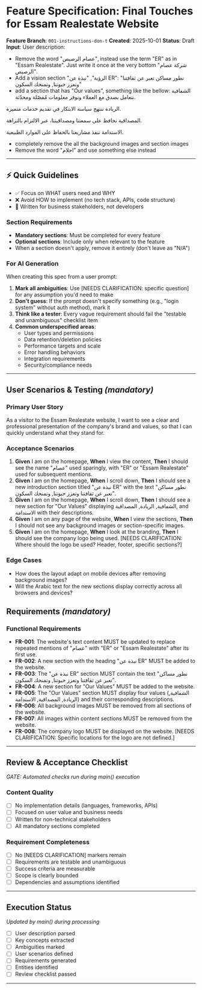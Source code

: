 # Feature Specification: Final Touches for Essam Realestate Website

**Feature Branch**: `001-instructions-don-t`
**Created**: 2025-10-01
**Status**: Draft
**Input**: User description:

- Remove the word "عصام الرصيص", instead use the term "ER" as in "Essam Realestate". Just write it once at the very bottom "شركة عصام الرصيص".
- Add a vision section "الرؤية", "نبذة عن ER": "نطور مساكن تعبر عن ثقافتنا وتعزز حيوتنا, وتمنحك السكون"
- add a section that has "Our values", something like the bellow:
الشفافية
نتعامل بصدق مع العملاء ونوفر معلومات مُفصّلة ومحدّثة.

الريادة
ننتهج سياسة الابتكار في تقديم خدمات متميزة.

المصداقية
نحافظ على سمعتنا ومصداقيتنا، عبر الالتزام بالنزاهة.

الاستدامة
ننفذ مشاريعنا بالحفاظ على الموارد الطبيعية.

- completely remove the all the background images and section images
- Remove the word "احلام" and use something else instead


---

## ⚡ Quick Guidelines
- ✅ Focus on WHAT users need and WHY
- ❌ Avoid HOW to implement (no tech stack, APIs, code structure)
- 👥 Written for business stakeholders, not developers

### Section Requirements
- **Mandatory sections**: Must be completed for every feature
- **Optional sections**: Include only when relevant to the feature
- When a section doesn't apply, remove it entirely (don't leave as "N/A")

### For AI Generation
When creating this spec from a user prompt:
1. **Mark all ambiguities**: Use [NEEDS CLARIFICATION: specific question] for any assumption you'd need to make
2. **Don't guess**: If the prompt doesn't specify something (e.g., "login system" without auth method), mark it
3. **Think like a tester**: Every vague requirement should fail the "testable and unambiguous" checklist item
4. **Common underspecified areas**:
   - User types and permissions
   - Data retention/deletion policies
   - Performance targets and scale
   - Error handling behaviors
   - Integration requirements
   - Security/compliance needs

---

## User Scenarios & Testing *(mandatory)*

### Primary User Story
As a visitor to the Essam Realestate website, I want to see a clear and professional presentation of the company's brand and values, so that I can quickly understand what they stand for.

### Acceptance Scenarios
1. **Given** I am on the homepage, **When** I view the content, **Then** I should see the name "عصام" used sparingly, with "ER" or "Essam Realestate" used for subsequent mentions.
2. **Given** I am on the homepage, **When** I scroll down, **Then** I should see a new introduction section titled "نبذة عن ER" with the text "نطور مساكن تعبر عن ثقافتنا وتعزز حيوتنا, وتمنحك السكون".
3. **Given** I am on the homepage, **When** I scroll down, **Then** I should see a new section for "Our Values" displaying الشفافية, الريادة, المصداقية, and الاستدامة with their descriptions.
4. **Given** I am on any page of the website, **When** I view the sections, **Then** I should not see any background images or section-specific images.
5. **Given** I am on the homepage, **When** I look at the branding, **Then** I should see the company logo being used. [NEEDS CLARIFICATION: Where should the logo be used? Header, footer, specific sections?]

### Edge Cases
- How does the layout adapt on mobile devices after removing background images?
- Will the Arabic text for the new sections display correctly across all browsers and devices?

## Requirements *(mandatory)*

### Functional Requirements
- **FR-001**: The website's text content MUST be updated to replace repeated mentions of "عصام" with "ER" or "Essam Realestate" after its first use.
- **FR-002**: A new section with the heading "نبذة عن ER" MUST be added to the website.
- **FR-003**: The "نبذة عن ER" section MUST contain the text "نطور مساكن تعبر عن ثقافتنا وتعزز حيوتنا, وتمنحك السكون".
- **FR-004**: A new section for "Our Values" MUST be added to the website.
- **FR-005**: The "Our Values" section MUST display four values (الشفافية, الريادة, المصداقية, الاستدامة) and their corresponding descriptions.
- **FR-006**: All background images MUST be removed from all sections of the website.
- **FR-007**: All images within content sections MUST be removed from the website.
- **FR-008**: The company logo MUST be displayed on the website. [NEEDS CLARIFICATION: Specific locations for the logo are not defined.]

---

## Review & Acceptance Checklist
*GATE: Automated checks run during main() execution*

### Content Quality
- [ ] No implementation details (languages, frameworks, APIs)
- [ ] Focused on user value and business needs
- [ ] Written for non-technical stakeholders
- [ ] All mandatory sections completed

### Requirement Completeness
- [ ] No [NEEDS CLARIFICATION] markers remain
- [ ] Requirements are testable and unambiguous
- [ ] Success criteria are measurable
- [ ] Scope is clearly bounded
- [ ] Dependencies and assumptions identified

---

## Execution Status
*Updated by main() during processing*

- [ ] User description parsed
- [ ] Key concepts extracted
- [ ] Ambiguities marked
- [ ] User scenarios defined
- [ ] Requirements generated
- [ ] Entities identified
- [ ] Review checklist passed

---
